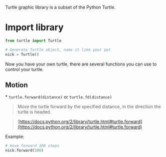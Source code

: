 <link rel="stylesheet" href="../css/doc.css"></link>

Turtle graphic library is a subset of the Python Turtle.

# Import library

```python
from turtle import Turtle

# Generate Turtle object, name it like your pet
nick = Turtle()
```

Now you have your own turtle, there are several functions you can use to control your turtle.

## Motion

\* ```turtle.forward(distance)``` or ```turtle.fd(distance)```

> Move the turtle forward by the specified distance, in the direction the turtle is headed.

> [https://docs.python.org/2/library/turtle.html#turtle.forward](https://docs.python.org/2/library/turtle.html#turtle.forward)

Example:

```python
# move forward 100 steps
nick.forward(100)
```
